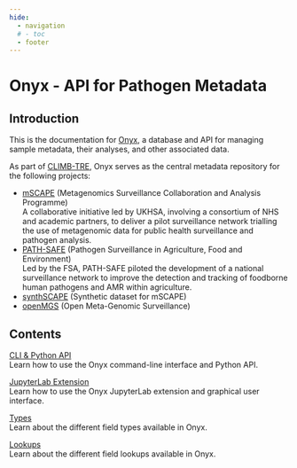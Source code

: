 ```yaml
---
hide:
  - navigation
  # - toc
  - footer
---
```


# Onyx - API for Pathogen Metadata

## Introduction

This is the documentation for [Onyx](https://github.com/CLIMB-TRE/onyx), a database and API for managing sample metadata, their analyses, and other associated data.

As part of [CLIMB-TRE](https://climb-tre.github.io/), Onyx serves as the central metadata repository for the following projects:

- [mSCAPE](https://mscape.climb.ac.uk/) (Metagenomics Surveillance Collaboration and Analysis Programme)<br>
  A collaborative initiative led by UKHSA, involving a consortium of NHS and academic partners, to deliver a pilot surveillance network trialling the use of metagenomic data for public health surveillance and pathogen analysis.
- [PATH-SAFE](https://www.food.gov.uk/our-work/pathogen-surveillance-in-agriculture-food-and-environment-path-safe-programme) (Pathogen Surveillance in Agriculture, Food and Environment)<br>
  Led by the FSA, PATH-SAFE piloted the development of a national surveillance network to improve the detection and tracking of foodborne human pathogens and AMR within agriculture.
- [synthSCAPE](https://climb-tre.github.io/synthscape/) (Synthetic dataset for mSCAPE)
- [openMGS](https://climb-tre.github.io/openmgs/) (Open Meta-Genomic Surveillance)

## Contents

[CLI & Python API](https://climb-tre.github.io/onyx-client)<br>
Learn how to use the Onyx command-line interface and Python API.

[JupyterLab Extension](https://climb-tre.github.io/onyx-extension)<br>
Learn how to use the Onyx JupyterLab extension and graphical user interface.

[Types](fields/types.md)<br>
Learn about the different field types available in Onyx.

[Lookups](fields/lookups.md)<br>
Learn about the different field lookups available in Onyx.
